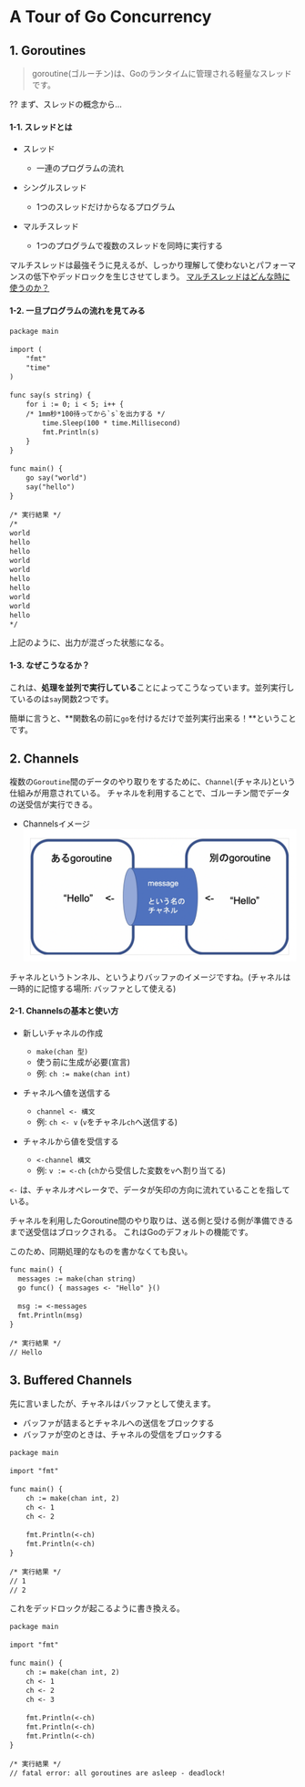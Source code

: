 # A Tour of Go Concurrency
## 1. Goroutines
> goroutine(ゴルーチン)は、Goのランタイムに管理される軽量なスレッドです。

??
まず、スレッドの概念から...

#### 1-1. スレッドとは
- スレッド
  - 一連のプログラムの流れ

- シングルスレッド
  - 1つのスレッドだけからなるプログラム
- マルチスレッド
  - 1つのプログラムで複数のスレッドを同時に実行する

マルチスレッドは最強そうに見えるが、しっかり理解して使わないとパフォーマンスの低下やデッドロックを生じさせてしまう。
[マルチスレッドはどんな時に使うのか？](https://atmarkit.itmedia.co.jp/ait/articles/0503/12/news025.html)

#### 1-2. 一旦プログラムの流れを見てみる
```go: Goroutines
package main

import (
	"fmt"
	"time"
)

func say(s string) {
	for i := 0; i < 5; i++ {
    /* 1mm秒*100待ってから`s`を出力する */
		time.Sleep(100 * time.Millisecond)
		fmt.Println(s)
	}
}

func main() {
	go say("world")
	say("hello")
}

/* 実行結果 */
/*
world
hello
hello
world
world
hello
hello
world
world
hello
*/
```
上記のように、出力が混ざった状態になる。

#### 1-3. なぜこうなるか？
これは、**処理を並列で実行している**ことによってこうなっています。並列実行しているのは`say`関数2つです。

簡単に言うと、**関数名の前に`go`を付けるだけで並列実行出来る！**ということです。

## 2. Channels
複数の`Goroutine`間のデータのやり取りをするために、`Channel`(チャネル)という仕組みが用意されている。
チャネルを利用することで、ゴルーチン間でデータの送受信が実行できる。

- Channelsイメージ
![](2022-09-04-06-39-33.png)

チャネルというトンネル、というよりバッファのイメージですね。(チャネルは一時的に記憶する場所: バッファとして使える)

#### 2-1. Channelsの基本と使い方
- 新しいチャネルの作成
  - `make(chan 型)`
  - 使う前に生成が必要(宣言)
  - 例: `ch := make(chan int)`

- チャネルへ値を送信する
  - `channel <- 構文`
  - 例: `ch <- v` (`v`をチャネル`ch`へ送信する)

- チャネルから値を受信する
  - `<-channel 構文`
  - 例: `v := <-ch` (`ch`から受信した変数を`v`へ割り当てる)

`<-` は、チャネルオペレータで、データが矢印の方向に流れていることを指している。

チャネルを利用したGoroutine間のやり取りは、送る側と受ける側が準備できるまで送受信はブロックされる。
これはGoのデフォルトの機能です。

このため、同期処理的なものを書かなくても良い。

```go: Channels
func main() {
  messages := make(chan string)
  go func() { massages <- "Hello" }()

  msg := <-messages
  fmt.Println(msg)
}

/* 実行結果 */
// Hello
```

## 3. Buffered Channels
先に言いましたが、チャネルはバッファとして使えます。
- バッファが詰まるとチャネルへの送信をブロックする
- バッファが空のときは、チャネルの受信をブロックする

```go: channel(buffer)
package main

import "fmt"

func main() {
    ch := make(chan int, 2)
    ch <- 1
    ch <- 2

    fmt.Println(<-ch)
    fmt.Println(<-ch)
}

/* 実行結果 */
// 1
// 2
```
これをデッドロックが起こるように書き換える。

```go: channel(deadlock)
package main

import "fmt"

func main() {
    ch := make(chan int, 2)
    ch <- 1
    ch <- 2
    ch <- 3

    fmt.Println(<-ch)
    fmt.Println(<-ch)
    fmt.Println(<-ch)
}

/* 実行結果 */
// fatal error: all goroutines are asleep - deadlock!
```
